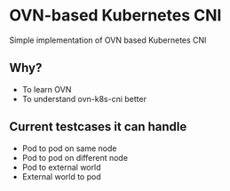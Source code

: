 # OVN-based Kubernetes CNI

Simple implementation of OVN based Kubernetes CNI

## Why?

- To learn OVN
- To understand ovn-k8s-cni better

## Current testcases it can handle

- Pod to pod on same node
- Pod to pod on different node
- Pod to external world
- External world to pod